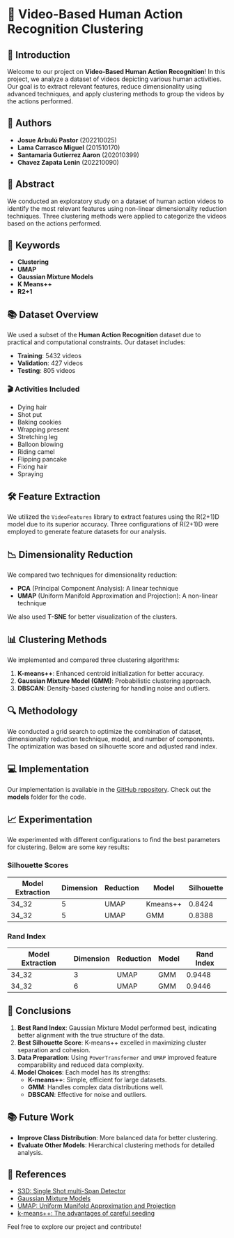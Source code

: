 # 🎥 Video-Based Human Action Recognition Clustering

## 🚀 Introduction
Welcome to our project on **Video-Based Human Action Recognition**! In this project, we analyze a dataset of videos depicting various human activities. Our goal is to extract relevant features, reduce dimensionality using advanced techniques, and apply clustering methods to group the videos by the actions performed.

## 👥 Authors
- **Josue Arbulú Pastor** (202210025)
- **Lama Carrasco Miguel** (201510170)
- **Santamaria Gutierrez Aaron** (202010399)
- **Chavez Zapata Lenin** (202210090)

## 📄 Abstract
We conducted an exploratory study on a dataset of human action videos to identify the most relevant features using non-linear dimensionality reduction techniques. Three clustering methods were applied to categorize the videos based on the actions performed.

## 🔑 Keywords
- **Clustering**
- **UMAP**
- **Gaussian Mixture Models**
- **K Means++**
- **R2+1**

## 📚 Dataset Overview
We used a subset of the **Human Action Recognition** dataset due to practical and computational constraints. Our dataset includes:
- **Training**: 5432 videos
- **Validation**: 427 videos
- **Testing**: 805 videos

### 🎬 Activities Included
- Dying hair
- Shot put
- Baking cookies
- Wrapping present
- Stretching leg
- Balloon blowing
- Riding camel
- Flipping pancake
- Fixing hair
- Spraying

## 🛠️ Feature Extraction
We utilized the `VideoFeatures` library to extract features using the R(2+1)D model due to its superior accuracy. Three configurations of R(2+1)D were employed to generate feature datasets for our analysis.

## 📉 Dimensionality Reduction
We compared two techniques for dimensionality reduction:
- **PCA** (Principal Component Analysis): A linear technique
- **UMAP** (Uniform Manifold Approximation and Projection): A non-linear technique

We also used **T-SNE** for better visualization of the clusters.

## 📊 Clustering Methods
We implemented and compared three clustering algorithms:
1. **K-means++**: Enhanced centroid initialization for better accuracy.
2. **Gaussian Mixture Model (GMM)**: Probabilistic clustering approach.
3. **DBSCAN**: Density-based clustering for handling noise and outliers.

## 🔍 Methodology
We conducted a grid search to optimize the combination of dataset, dimensionality reduction technique, model, and number of components. The optimization was based on silhouette score and adjusted rand index.

## 💻 Implementation
Our implementation is available in the [GitHub repository](https://github.com/Hyp3Boy/Clustering_project/tree/main). Check out the **models** folder for the code.

## 📈 Experimentation
We experimented with different configurations to find the best parameters for clustering. Below are some key results:

### Silhouette Scores
| Model Extraction | Dimension | Reduction | Model   | Silhouette |
|------------------|-----------|-----------|---------|------------|
| 34_32            | 5         | UMAP      | Kmeans++| 0.8424     |
| 34_32            | 5         | UMAP      | GMM     | 0.8388     |

### Rand Index
| Model Extraction | Dimension | Reduction | Model   | Rand Index |
|------------------|-----------|-----------|---------|------------|
| 34_32            | 3         | UMAP      | GMM     | 0.9448     |
| 34_32            | 6         | UMAP      | GMM     | 0.9446     |

## 📝 Conclusions
1. **Best Rand Index**: Gaussian Mixture Model performed best, indicating better alignment with the true structure of the data.
2. **Best Silhouette Score**: K-means++ excelled in maximizing cluster separation and cohesion.
3. **Data Preparation**: Using `PowerTransformer` and `UMAP` improved feature comparability and reduced data complexity.
4. **Model Choices**: Each model has its strengths:
    - **K-means++**: Simple, efficient for large datasets.
    - **GMM**: Handles complex data distributions well.
    - **DBSCAN**: Effective for noise and outliers.

## 📚 Future Work
- **Improve Class Distribution**: More balanced data for better clustering.
- **Evaluate Other Models**: Hierarchical clustering methods for detailed analysis.

## 📜 References
- [S3D: Single Shot multi-Span Detector](https://arxiv.org/abs/1711.11248)
- [Gaussian Mixture Models](https://link.springer.com/referenceworkentry/10.1007/978-1-4899-7488-4_196)
- [UMAP: Uniform Manifold Approximation and Projection](https://arxiv.org/abs/1802.03426)
- [k-means++: The advantages of careful seeding](https://theory.stanford.edu/~sergei/papers/kMeansPP-soda.pdf)

Feel free to explore our project and contribute!

